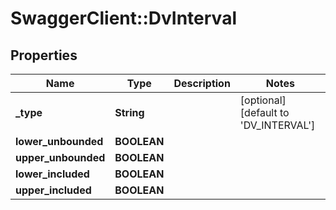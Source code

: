 # SwaggerClient::DvInterval

## Properties
Name | Type | Description | Notes
------------ | ------------- | ------------- | -------------
**_type** | **String** |  | [optional] [default to &#x27;DV_INTERVAL&#x27;]
**lower_unbounded** | **BOOLEAN** |  | 
**upper_unbounded** | **BOOLEAN** |  | 
**lower_included** | **BOOLEAN** |  | 
**upper_included** | **BOOLEAN** |  | 

